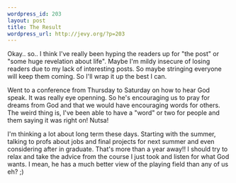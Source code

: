 ```yaml
--- 
wordpress_id: 203
layout: post
title: The Result
wordpress_url: http://jevy.org/?p=203
---
```

Okay.. so.. I think I've really been hyping the readers up for "the post" or "some huge revelation about life".  Maybe I'm mildy insecure of losing readers due to my lack of interesting posts.  So maybe stringing everyone will keep them coming.  So I'll wrap it up the best I can.

Went to a conference from Thursday to Saturday on how to hear God speak.  It was really eye openning.  So he's encouraging us to pray for dreams from God and that we would have encouraging words for others.  The weird thing is, I've been able to have a "word" or two for people and them saying it was right on!  Nutsa!

I'm thinking a lot about long term these days.  Starting with the summer, talking to profs about jobs and final projects for next summer and even considering after in graduate.  That's more than a year away!!  I should try to relax and take the advice from the course I just took and listen for what God wants.  I mean, he has a much better view of the playing field than any of us eh? ;)
